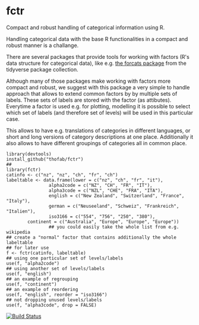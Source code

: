 # fctr
Compact and robust handling of categorical information using R.

Handling categorical data with the base R functionalities in a compact and robust manner is a challange.

There are several packages that provide tools for working with factors (R's data structure for categorical data), like e.g. [the  forcats package](https://forcats.tidyverse.org/) from the tidyverse package collection.

Although many of those packages make working with factors more compact and robust, we suggest with this package a very simple to handle approach that allows to extend common factors by by multiple sets of labels.
These sets of labels are stored with the factor (as attibutes).
Everytime a factor is used e.g. for plotting, modelling it is possible to select which set of labels (and therefore set of levels) will be used in this particular case.

This allows to have e.g. translations of categories in different languages, or short and long versions of category descriptions at one place.
Additionally it also allows to have different groupings of categories all in common place.

```{r taeser}
library(devtools)
install_github("thofab/fctr")
##
library(fctr)
catinfo <- c("nz", "nz", "ch", "fr", "ch")
labeltable <- data.frame(lower = c("nz", "ch", "fr", "it"),
                alpha2code = c("NZ", "CH", "FR", "IT"),
                alpha3code = c("NZL", "CHE", "FRA", "ITA"),
                english = c("New Zealand", "Switzerland", "France", "Italy"),
                german = c("Neuseeland", "Schweiz", "Frankreich", "Italien"),
                iso3166 = c("554", "756", "250", "380"),
		continent = c("Australia", "Europe", "Europe", "Europe"))
                ## you could easily take the whole list from e.g. wikipedia
## create a "normal" factor that contains additionally the whole labeltable
## for later use
f <- fctr(catinfo, labeltable)
## using one particular set of levels/labels
use(f, "alpha2code")
## using another set of levels/labels
use(f, "english")
## an example of regrouping
use(f, "continent")
## an example of reordering
use(f, "english", reorder = "iso3166")
## not dropping unused levels/labels
use(f, "alpha3code", drop = FALSE)
```
[![Build Status](https://travis-ci.org/thofab/fctr.svg?branch=master)](https://travis-ci.org/thofab/fctr)
